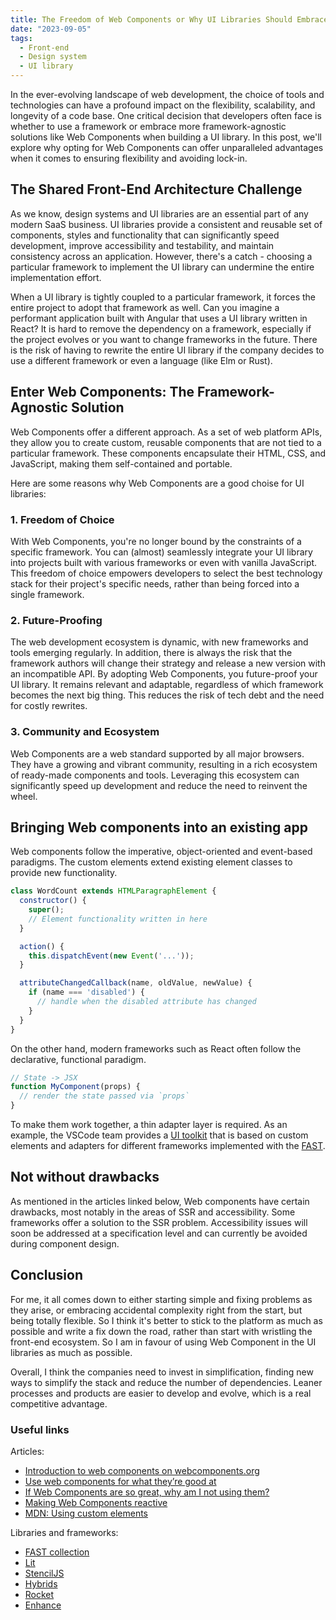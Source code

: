 ```yaml
---
title: The Freedom of Web Components or Why UI Libraries Should Embrace Framework-Agnostic Solutions
date: "2023-09-05"
tags:
  - Front-end
  - Design system
  - UI library
---
```


In the ever-evolving landscape of web development, the choice of tools and technologies can have a profound impact on the flexibility, scalability, and longevity of a code base. One critical decision that developers often face is whether to use a framework or embrace more framework-agnostic solutions like Web Components when building a UI library. In this post, we'll explore why opting for Web Components can offer unparalleled advantages when it comes to ensuring flexibility and avoiding lock-in.

## The Shared Front-End Architecture Challenge

As we know, design systems and UI libraries are an essential part of any modern SaaS business. UI libraries provide a consistent and reusable set of components, styles and functionality that can significantly speed development, improve accessibility and testability, and maintain consistency across an application. However, there's a catch - choosing a particular framework to implement the UI library can undermine the entire implementation effort.

When a UI library is tightly coupled to a particular framework, it forces the entire project to adopt that framework as well. Can you imagine a performant application built with Angular that uses a UI library written in React? It is hard to remove the dependency on a framework, especially if the project evolves or you want to change frameworks in the future. There is the risk of having to rewrite the entire UI library if the company decides to use a different framework or even a language (like Elm or Rust).

## Enter Web Components: The Framework-Agnostic Solution

Web Components offer a different approach. As a set of web platform APIs, they allow you to create custom, reusable components that are not tied to a particular framework. These components encapsulate their HTML, CSS, and JavaScript, making them self-contained and portable.

Here are some reasons why Web Components are a good choise for UI libraries:

### 1. Freedom of Choice

With Web Components, you're no longer bound by the constraints of a specific framework. You can (almost) seamlessly integrate your UI library into projects built with various frameworks or even with vanilla JavaScript. This freedom of choice empowers developers to select the best technology stack for their project's specific needs, rather than being forced into a single framework.

### 2. Future-Proofing

The web development ecosystem is dynamic, with new frameworks and tools emerging regularly. In addition, there is always the risk that the framework authors will change their strategy and release a new version with an incompatible API. By adopting Web Components, you future-proof your UI library. It remains relevant and adaptable, regardless of which framework becomes the next big thing. This reduces the risk of tech debt and the need for costly rewrites.

### 3. Community and Ecosystem

Web Components are a web standard supported by all major browsers. They have a growing and vibrant community, resulting in a rich ecosystem of ready-made components and tools. Leveraging this ecosystem can significantly speed up development and reduce the need to reinvent the wheel.

## Bringing Web components into an existing app

Web components follow the imperative, object-oriented and event-based paradigms. The custom elements extend existing element classes to provide new functionality.

```js
class WordCount extends HTMLParagraphElement {
  constructor() {
    super();
    // Element functionality written in here
  }

  action() {
    this.dispatchEvent(new Event('...'));
  }

  attributeChangedCallback(name, oldValue, newValue) {
    if (name === 'disabled') {
      // handle when the disabled attribute has changed
    }
  }
}
```

On the other hand, modern frameworks such as React often follow the declarative, functional paradigm.

```js
// State -> JSX
function MyComponent(props) {
  // render the state passed via `props`
}
```

To make them work together, a thin adapter layer is required. As an example, the VSCode team provides a [UI toolkit](https://github.com/microsoft/vscode-webview-ui-toolkit) that is based on custom elements and adapters for different frameworks implemented with the [FAST](https://github.com/Microsoft/fast).

## Not without drawbacks

As mentioned in the articles linked below, Web components have certain drawbacks, most notably in the areas of SSR and accessibility. Some frameworks offer a solution to the SSR problem. Accessibility issues will soon be addressed at a specification level and can currently be avoided during component design.

## Conclusion

For me, it all comes down to either starting simple and fixing problems as they arise, or embracing accidental complexity right from the start, but being totally flexible. So I think it's better to stick to the platform as much as possible and write a fix down the road, rather than start with wristling the front-end ecosystem. So I am in favour of using Web Component in the UI libraries as much as possible.

Overall, I think the companies need to invest in simplification, finding new ways to simplify the stack and reduce the number of dependencies. Leaner processes and products are easier to develop and evolve, which is a real competitive advantage.

### Useful links

Articles:

- [Introduction to web components on webcomponents.org](https://www.webcomponents.org/introduction)
- [Use web components for what they’re good at](https://nolanlawson.com/2023/08/23/use-web-components-for-what-theyre-good-at/)
- [If Web Components are so great, why am I not using them?](https://daverupert.com/2023/07/why-not-webcomponents/)
- [Making Web Components reactive](https://www.horuskol.net/blog/2022-04-12/making-web-components-reactive/)
- [MDN: Using custom elements](https://developer.mozilla.org/en-US/docs/Web/API/Web_components/Using_custom_elements)

Libraries and frameworks:

- [FAST collection](https://github.com/Microsoft/fast)
- [Lit](https://lit.dev/)
- [StencilJS](https://stenciljs.com/)
- [Hybrids](https://hybrids.js.org/)
- [Rocket](https://rocket.modern-web.dev/)
- [Enhance](https://enhance.dev/)

